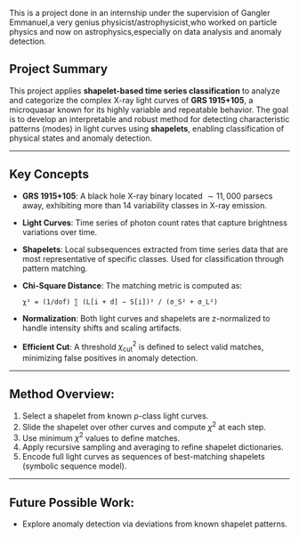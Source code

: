 This is a project done in an internship under the supervision of Gangler Emmanuel,a very genius physicist/astrophysicist,who
worked on particle physics and now on astrophysics,especially on data analysis and anomaly detection.
## Project Summary

This project applies **shapelet-based time series classification** to analyze and categorize the complex X-ray light curves of **GRS 1915+105**, a microquasar known for its highly variable and repeatable behavior. The goal is to develop an interpretable and robust method for detecting characteristic patterns (modes) in light curves using **shapelets**, enabling classification of physical states and anomaly detection.

---

## Key Concepts

- **GRS 1915+105**: A black hole X-ray binary located $\sim 11{,}000$ parsecs away, exhibiting more than 14 variability classes in X-ray emission.
- **Light Curves**: Time series of photon count rates that capture brightness variations over time.
- **Shapelets**: Local subsequences extracted from time series data that are most representative of specific classes. Used for classification through pattern matching.
- **Chi-Square Distance**: The matching metric is computed as:

  `χ² = (1/dof) ∑ (L[i + d] − S[i])² / (σ_S² + σ_L²)`

- **Normalization**: Both light curves and shapelets are z-normalized to handle intensity shifts and scaling artifacts.
- **Efficient Cut**: A threshold $\chi^2_\text{cut}$ is defined to select valid matches, minimizing false positives in anomaly detection.

---

## Method Overview:

1. Select a shapelet from known ρ-class light curves.
2. Slide the shapelet over other curves and compute $\chi^2$ at each step.
3. Use minimum $\chi^2$ values to define matches.
4. Apply recursive sampling and averaging to refine shapelet dictionaries.
5. Encode full light curves as sequences of best-matching shapelets (symbolic sequence model).

---

## Future Possible Work:

- Explore anomaly detection via deviations from known shapelet patterns.

